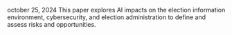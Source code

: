 october 25, 2024 This paper explores AI impacts on the election information environment, cybersecurity, and election administration to define and assess risks and opportunities.
